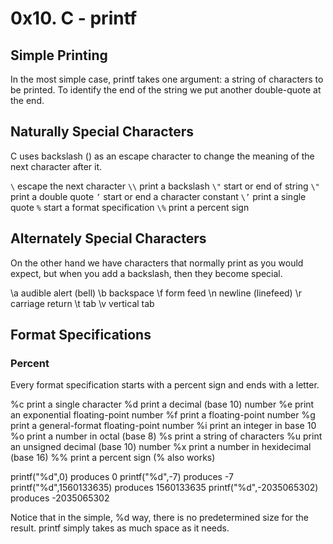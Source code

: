 # 0x10. C - printf

## Simple Printing

In the most simple case, printf takes one argument: a string of characters to be printed.  To identify the end of the string we put another double-quote at the end.

## Naturally Special Characters

C uses backslash (\) as an escape character to change the meaning of the next character after it.

`\` escape the next character
`\\` print a backslash
`\"` start or end of string
`\"` print a double quote
`’` start or end a character constant
`\’` print a single quote
`%` start a format specification
`\%` print a percent sign

## Alternately Special Characters

On the other hand we have characters that normally print as you would expect, but when you add a backslash, then they become special.

\a audible alert (bell)
\b backspace
\f form feed
\n newline (linefeed)
\r carriage return
\t tab
\v vertical tab

## Format Specifications
### Percent

Every format specification starts with a percent sign and ends with a letter.

%c print a single character
%d print a decimal (base 10) number
%e print an exponential floating-point number
%f print a floating-point number
%g print a general-format floating-point number
%i print an integer in base 10
%o print a number in octal (base 8)
%s print a string of characters
%u print an unsigned decimal (base 10) number
%x print a number in hexidecimal (base 16)
%% print a percent sign (\% also works)

printf(\"%d\",0) produces 0
printf(\"%d\",-7) produces -7
printf(\"%d\",1560133635) produces 1560133635
printf(\"%d\",-2035065302) produces -2035065302

Notice that in the simple, %d way, there is no predetermined size for the result. printf simply takes as much space as it needs.
